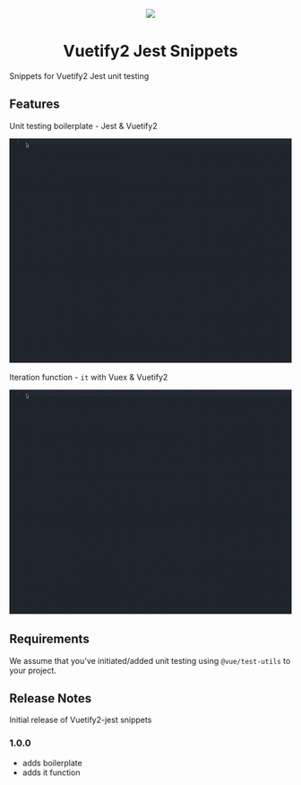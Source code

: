 <p align="center">
  <img height="130px"
  src="https://cdn.vuetifyjs.com/images/logos/vuetify-logo-dark.png">
</p>
<h1 align="center">Vuetify2 Jest Snippets</h1>

Snippets for Vuetify2 Jest unit testing

## Features

Unit testing boilerplate - Jest & Vuetify2

<p align="left">
  <img height="400px"
  src="https://github.com/pradsdev/vuetify2-jest-snippets/blob/master/img/boilerplate.gif">
</p>

Iteration function - `it` with Vuex & Vuetify2

<p align="left">
  <img height="400px"
  src="https://github.com/pradsdev/vuetify2-jest-snippets/blob/master/img/it.gif">
</p>

## Requirements

We assume that you've initiated/added unit testing using `@vue/test-utils` to your project.

## Release Notes

Initial release of Vuetify2-jest snippets 

### 1.0.0

- adds boilerplate
- adds it function
